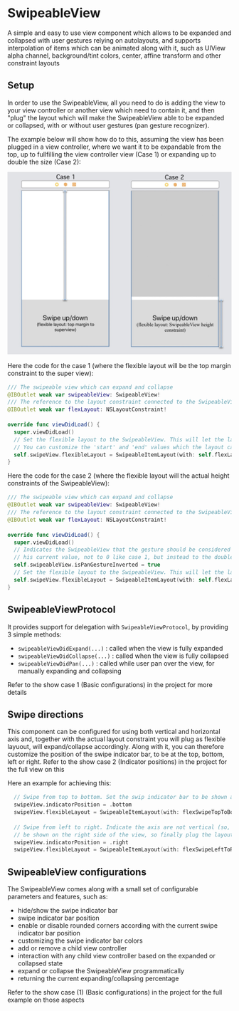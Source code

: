 # SwipeableView
A simple and easy to use view component which allows to be expanded and collapsed with user gestures relying on autolayouts, and supports interpolation of items which can be animated along with it, such as UIView alpha channel, background/tint colors, center, affine transform and other constraint layouts

## Setup

In order to use the SwipeableView, all you need to do is adding the view to your view controller or another view which need to contain it, and then "plug" the layout which will make the SwipeableView able to be expanded or collapsed, with or without user gestures (pan gesture recognizer).

The example below will show how do to this, assuming the view has been plugged in a view controller, where we want it to be expandable from the top, up to fullfilling the view controller view (Case 1) or expanding up to double the size (Case 2):

![](images/setup_example.jpg)

Here the code for the case 1 (where the flexible layout will be the top margin constraint to the super view):
```swift
/// The swipeable view which can expand and collapse
@IBOutlet weak var swipeableView: SwipeableView!
/// The reference to the layout constraint connected to the SwipeableView, which will be affected by the expand/collapse
@IBOutlet weak var flexLayout: NSLayoutConstraint!
    
override func viewDidLoad() {
  super.viewDidLoad()
  // Set the flexible layout to the SwipeableView. This will let the layout constant value change from his current value to 0
  // You can customize the 'start' and 'end' values which the layout can assume, see the init method of SwipeableItemLayout
  self.swipeView.flexibleLayout = SwipeableItemLayout(with: self.flexLayout)
}
```

Here the code for the case 2 (where the flexible layout will the actual height constraints of the SwipeableView):
```swift
/// The swipeable view which can expand and collapse
@IBOutlet weak var swipeableView: SwipeableView!
/// The reference to the layout constraint connected to the SwipeableView, which will be affected by the expand/collapse
@IBOutlet weak var flexLayout: NSLayoutConstraint!
    
override func viewDidLoad() {
  super.viewDidLoad()
  // Indicates the SwipeableView that the gesture should be considered inverted. This fit this case, where we want the flexLayout to move from
  // his current value, not to 0 like case 1, but instead to the double of his current value
  self.swipeableView.isPanGestureInverted = true
  // Set the flexible layout to the SwipeableView. This will let the layout constant value change from his current value to his double
  self.swipeView.flexibleLayout = SwipeableItemLayout(with: self.flexLayout, end: self.flexLayout.constant * 2)
}
```

## SwipeableViewProtocol

It provides support for delegation with `SwipeableViewProtocol`, by providing 3 simple methods:
* `swipeableViewDidExpand(...)` : called when the view is fully expanded
* `swipeableViewDidCollapse(...)` : called when the view is fully collapsed
* `swipeableViewDidPan(...)` : called while user pan over the view, for manually expanding and collapsing

Refer to the show case 1 (Basic configurations) in the project for more details

## Swipe directions

This component can be configured for using both vertical and horizontal axis and, together with the actual layout constraint you will plug as flexible layuout, will expand/collapse accordingly. Along with it, you can therefore customize the position of the swipe indicator bar, to be at the top, bottom, left or right. Refer to the show case 2 (Indicator positions) in the project for the full view on this

Here an example for achieving this:  
```swift
  // Swipe from top to bottom. Set the swip indicator bar to be shown at the bottom of the view, and plug the layout as usual 
  swipeView.indicatorPosition = .bottom
  swipeView.flexibleLayout = SwipeableItemLayout(with: flexSwipeTopToBottom, end: view.frame.height / 3)

  // Swipe from left to right. Indicate the axis are not vertical (so, horizontal) and set the swip indicator bar to 
  // be shown on the right side of the view, so finally plug the layout as usual 
  swipeView.indicatorPosition = .right
  swipeView.flexibleLayout = SwipeableItemLayout(with: flexSwipeLeftToRight, verticalAxis:false, end: view.frame.width / 2)
```

## SwipeableView configurations

The SwipeableView comes along with a small set of configurable parameters and features, such as:
* hide/show the swipe indicator bar
* swipe indicator bar position
* enable or disable rounded corners according with the current swipe indicator bar position
* customizing the swipe indicator bar colors
* add or remove a child view controller
* interaction with any child view controller based on the expanded or collapsed state
* expand or collapse the SwipeableView programmatically
* returning the current expanding/collapsing percentage

Refer to the show case (1) (Basic configurations) in the project for the full example on those aspects
